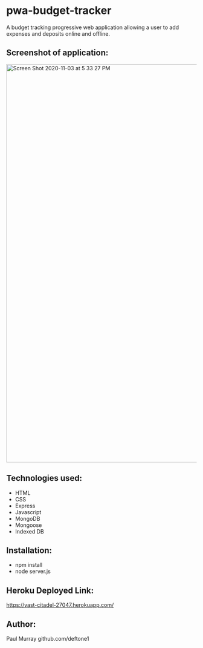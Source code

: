 # pwa-budget-tracker
A budget tracking progressive web application allowing a user to add expenses and deposits online and offline.

## Screenshot of application:
<img width="1052" alt="Screen Shot 2020-11-03 at 5 33 27 PM" src="https://user-images.githubusercontent.com/66435213/98058944-c4758e00-1dfa-11eb-806b-545de8363ada.png">

## Technologies used:
- HTML
- CSS
- Express
- Javascript
- MongoDB
- Mongoose
- Indexed DB

## Installation:
- npm install
- node server.js

## Heroku Deployed Link:

https://vast-citadel-27047.herokuapp.com/

## Author:
Paul Murray
github.com/deftone1

